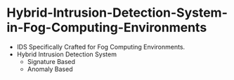 # Hybrid-Intrusion-Detection-System-in-Fog-Computing-Environments

- IDS Specifically Crafted for Fog Computing Environments.
- Hybrid Intrusion Detection System
  - Signature Based
  - Anomaly Based
